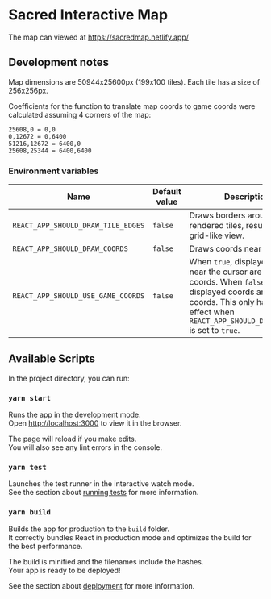 # Sacred Interactive Map

The map can viewed at https://sacredmap.netlify.app/

## Development notes

Map dimensions are 50944x25600px (199x100 tiles). Each tile has a size of 256x256px.

Coefficients for the function to translate map coords to game coords were calculated assuming 4 corners of the map:

```
25608,0 = 0,0
0,12672 = 0,6400
51216,12672 = 6400,0
25608,25344 = 6400,6400
```

### Environment variables

| Name                               | Default value | Description                                                                                                                                                                                    |
| ---------------------------------- | ------------- | ---------------------------------------------------------------------------------------------------------------------------------------------------------------------------------------------- |
| `REACT_APP_SHOULD_DRAW_TILE_EDGES` | `false`       | Draws borders around rendered tiles, resulting in grid-like view.                                                                                                                              |
| `REACT_APP_SHOULD_DRAW_COORDS`     | `false`       | Draws coords near the cursor.                                                                                                                                                                  |
| `REACT_APP_SHOULD_USE_GAME_COORDS` | `false`       | When `true`, displayed coords near the cursor are in-game coords. When `false`, displayed coords are map coords. This only has an effect when `REACT_APP_SHOULD_DRAW_COORDS` is set to `true`. |

## Available Scripts

In the project directory, you can run:

### `yarn start`

Runs the app in the development mode.\
Open [http://localhost:3000](http://localhost:3000) to view it in the browser.

The page will reload if you make edits.\
You will also see any lint errors in the console.

### `yarn test`

Launches the test runner in the interactive watch mode.\
See the section about [running tests](https://facebook.github.io/create-react-app/docs/running-tests) for more information.

### `yarn build`

Builds the app for production to the `build` folder.\
It correctly bundles React in production mode and optimizes the build for the best performance.

The build is minified and the filenames include the hashes.\
Your app is ready to be deployed!

See the section about [deployment](https://facebook.github.io/create-react-app/docs/deployment) for more information.
